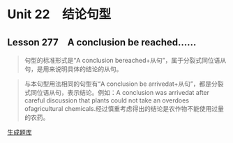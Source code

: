 ﻿ # Unit 22　结论句型
 ## Lesson 277　A conclusion be reached……
 
> 句型的标准形式是“A conclusion bereached+从句”，属于分裂式同位语从句，是用来说明具体的结论的从句。

> 与本句型用法相同的句型有“A conclusion be arrivedat+从句”，都是分裂式同位语从句，表示结论。例如：A conclusion was arrivedat after careful discussion that plants could not take an overdoes ofagricultural chemicals.经过慎重考虑得出的结论是农作物不能使用过量的农药。


 [生成题库](./question/f277.json)